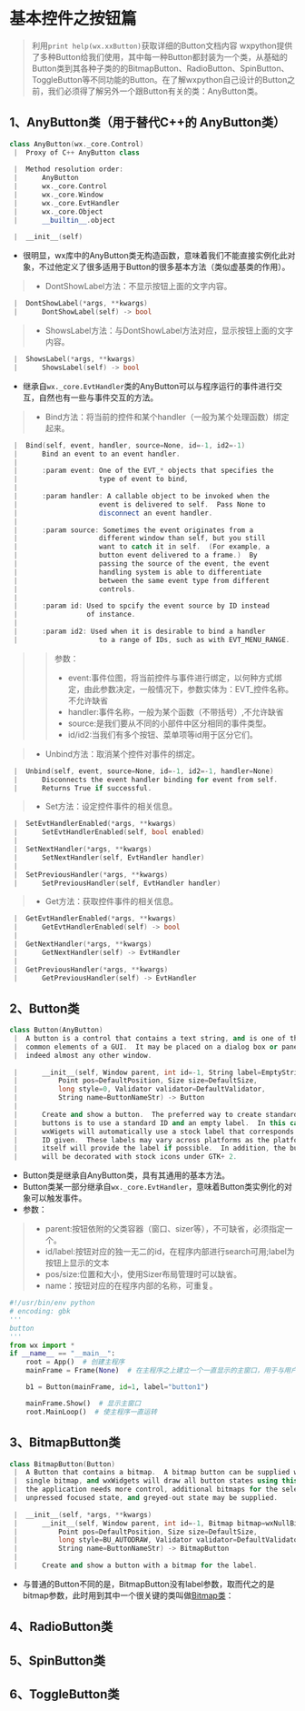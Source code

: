 # 基本控件之按钮篇
>利用```print help(wx.xxButton)```获取详细的Button文档内容
wxpython提供了多种Button给我们使用，其中每一种Button都封装为一个类，从基础的Button类到其各种子类的的BitmapButton、RadioButton、SpinButton、ToggleButton等不同功能的Button。在了解wxpython自己设计的Button之前，我们必须得了解另外一个跟Button有关的类：AnyButton类。
## 1、AnyButton类（用于替代C++的 AnyButton类）
```C++
class AnyButton(wx._core.Control)
 |  Proxy of C++ AnyButton class
 
 |  Method resolution order:
 |      AnyButton
 |      wx._core.Control
 |      wx._core.Window
 |      wx._core.EvtHandler
 |      wx._core.Object
 |      __builtin__.object
 
 |  __init__(self)
```

* 很明显，wx库中的AnyButton类无构造函数，意味着我们不能直接实例化此对象，不过他定义了很多适用于Button的很多基本方法（类似虚基类的作用）。
>* DontShowLabel方法：不显示按钮上面的文字内容。
```C++
 |  DontShowLabel(*args, **kwargs)
 |      DontShowLabel(self) -> bool
```

>* ShowsLabel方法：与DontShowLabel方法对应，显示按钮上面的文字内容。
```C++
 |  ShowsLabel(*args, **kwargs)
 |      ShowsLabel(self) -> bool
```
* 继承自```wx._core.EvtHandler```类的AnyButton可以与程序运行的事件进行交互，自然也有一些与事件交互的方法。
>* Bind方法：将当前的控件和某个handler（一般为某个处理函数）绑定起来。
```C++
 |  Bind(self, event, handler, source=None, id=-1, id2=-1)
 |      Bind an event to an event handler.
 |      
 |      :param event: One of the EVT_* objects that specifies the
 |                    type of event to bind,
 |      
 |      :param handler: A callable object to be invoked when the
 |                    event is delivered to self.  Pass None to
 |                    disconnect an event handler.
 |      
 |      :param source: Sometimes the event originates from a
 |                    different window than self, but you still
 |                    want to catch it in self.  (For example, a
 |                    button event delivered to a frame.)  By
 |                    passing the source of the event, the event
 |                    handling system is able to differentiate
 |                    between the same event type from different
 |                    controls.
 |      
 |      :param id: Used to spcify the event source by ID instead
 |                 of instance.
 |      
 |      :param id2: Used when it is desirable to bind a handler
 |                    to a range of IDs, such as with EVT_MENU_RANGE.
```

>>参数：
>>- event:事件位图，将当前控件与事件进行绑定，以何种方式绑定，由此参数决定，一般情况下，参数实体为：EVT_控件名称。不允许缺省
>>- handler:事件名称，一般为某个函数（不带括号）,不允许缺省
>>- source:是我们要从不同的小部件中区分相同的事件类型。
>>- id/id2:当我们有多个按钮、菜单项等id用于区分它们。

>* Unbind方法：取消某个控件对事件的绑定。
```C++
 |  Unbind(self, event, source=None, id=-1, id2=-1, handler=None)
 |      Disconnects the event handler binding for event from self.
 |      Returns True if successful.
```

>* Set方法：设定控件事件的相关信息。
```C++
 |  SetEvtHandlerEnabled(*args, **kwargs)
 |      SetEvtHandlerEnabled(self, bool enabled)
 |  
 |  SetNextHandler(*args, **kwargs)
 |      SetNextHandler(self, EvtHandler handler)
 |  
 |  SetPreviousHandler(*args, **kwargs)
 |      SetPreviousHandler(self, EvtHandler handler)
```

>* Get方法：获取控件事件的相关信息。
```C++
 |  GetEvtHandlerEnabled(*args, **kwargs)
 |      GetEvtHandlerEnabled(self) -> bool
 |  
 |  GetNextHandler(*args, **kwargs)
 |      GetNextHandler(self) -> EvtHandler
 |  
 |  GetPreviousHandler(*args, **kwargs)
 |      GetPreviousHandler(self) -> EvtHandler
```
## 2、Button类
```C++
class Button(AnyButton)
 |  A button is a control that contains a text string, and is one of the most
 |  common elements of a GUI.  It may be placed on a dialog box or panel, or
 |  indeed almost any other window.
 
 |      __init__(self, Window parent, int id=-1, String label=EmptyString, 
 |          Point pos=DefaultPosition, Size size=DefaultSize, 
 |          long style=0, Validator validator=DefaultValidator, 
 |          String name=ButtonNameStr) -> Button
 |      
 |      Create and show a button.  The preferred way to create standard
 |      buttons is to use a standard ID and an empty label.  In this case
 |      wxWigets will automatically use a stock label that corresponds to the
 |      ID given.  These labels may vary across platforms as the platform
 |      itself will provide the label if possible.  In addition, the button
 |      will be decorated with stock icons under GTK+ 2.
```

* Button类是继承自AnyButton类，具有其通用的基本方法。
* Button类某一部分继承自```wx._core.EvtHandler```，意味着Button类实例化的对象可以触发事件。
* 参数：
>- parent:按钮依附的父类容器（窗口、sizer等），不可缺省，必须指定一个。
>- id/label:按钮对应的独一无二的id，在程序内部进行search可用;label为按钮上显示的文本
>- pos/size:位置和大小，使用Sizer布局管理时可以缺省。
>- name：按钮对应的在程序内部的名称，可重复。
```Python
#!/usr/bin/env python
# encoding: gbk
'''
button
'''
from wx import *
if __name__ == "__main__":
    root = App()  # 创建主程序
    mainFrame = Frame(None)  # 在主程序之上建立一个一直显示的主窗口，用于与用户进行互动

    b1 = Button(mainFrame, id=1, label="button1")

    mainFrame.Show()  # 显示主窗口
    root.MainLoop()  # 使主程序一直运转
```

## 3、BitmapButton类
```C++
class BitmapButton(Button)
 |  A Button that contains a bitmap.  A bitmap button can be supplied with a
 |  single bitmap, and wxWidgets will draw all button states using this bitmap. If
 |  the application needs more control, additional bitmaps for the selected state,
 |  unpressed focused state, and greyed-out state may be supplied.
 
 |  __init__(self, *args, **kwargs)
 |      __init__(self, Window parent, int id=-1, Bitmap bitmap=wxNullBitmap, 
 |          Point pos=DefaultPosition, Size size=DefaultSize, 
 |          long style=BU_AUTODRAW, Validator validator=DefaultValidator, 
 |          String name=ButtonNameStr) -> BitmapButton
 |      
 |      Create and show a button with a bitmap for the label.
```

* 与普通的Button不同的是，BitmapButton没有label参数，取而代之的是bitmap参数，此时用到其中一个很关键的类叫做[Bitmap类](https://github.com/cbhust8025/PythonLearn/new/master/Wxpython/BasicWidget)：
## 4、RadioButton类
## 5、SpinButton类
## 6、ToggleButton类
